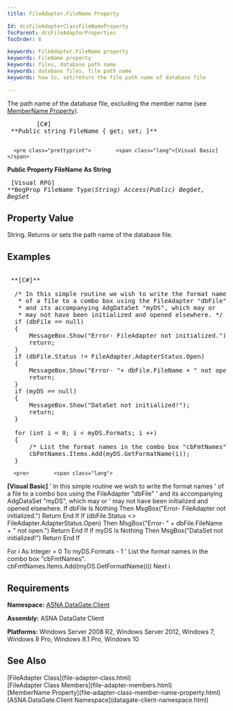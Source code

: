 ```yaml
---
title: FileAdapter.FileName Property

Id: dcsFileAdapterClassFileNameProperty
TocParent: dcsFileAdapterProperties
TocOrder: 6

keywords: FileAdapter.FileName property
keywords: FileName property
keywords: files, database path name
keywords: database files, file path name
keywords: how to, set/return the file path name of database file

---
```


The path name of the database file, excluding the member name (see [ MemberName Property](file-adapter-class-member-name-property.html)). 
<pre class="prettyprint">        <span class="lang">[C#]</span>
 **Public string FileName { get; set; }** 
      </pre>
      <pre class="prettyprint">        <span class="lang">[Visual Basic] </span>
 **Public Property FileName As String** 
      </pre>
      <pre class="prettyprint">
        <span class="lang">[Visual RPG]</span>
 **BegProp FileName Type(*String) Access(*Public)
   BegGet, BegSet** 
      </pre>

## Property Value

String. Returns or sets the path name of the database file. 
## Examples

<pre>        <span class="lang">
 **[C#]** 
        </span>
  /* In this simple routine we wish to write the format names 
   * of a file to a combo box using the FileAdapter "dbFile" 
   * and its accompanying AdgDataSet "myDS", which may or 
   * may not have been initialized and opened elsewhere. */
  if (dbFile == null)
  {
      MessageBox.Show("Error- FileAdapter not initialized.");
      return;
  }
  if (dbFile.Status != FileAdapter.AdapterStatus.Open)
  {
      MessageBox.Show("Error- "+ dbFile.FileName + " not open.");
      return;
  }
  if (myDS == null)
  {
      MessageBox.Show("DataSet not initialized!");
      return;
  }

  for (int i = 0; i &lt; myDS.Formats; i ++)
  {
      /* List the format names in the combo box "cbFmtNames". */
      cbFmtNames.Items.Add(myDS.GetFormatName(i));
  }
</pre>
      <pre>        <span class="lang">
 **[Visual Basic]** 
        </span>
  ' In this simple routine we wish to write the format names 
  ' of a file to a combo box using the FileAdapter "dbFile" 
  ' and its accompanying AdgDataSet "myDS", which may or 
  ' may not have been initialized and opened elsewhere. 
  If dbFile Is Nothing Then
      MsgBox("Error- FileAdapter not initialized.")
      Return
  End If
  If (dbFile.Status &lt;&gt; FileAdapter.AdapterStatus.Open) Then
      MsgBox("Error- " + dbFile.FileName + " not open.")
      Return
  End If
  If myDS Is Nothing Then
      MsgBox("DataSet not initialized!")
      Return
  End If

  For i As Integer = 0 To myDS.Formats - 1
      ' List the format names in the combo box "cbFmtNames". 
      cbFmtNames.Items.Add(myDS.GetFormatName(i))
  Next i
</pre>

## Requirements

**Namespace:** [ASNA.DataGate.Client](datagate-client-namespace.html) 

**Assembly:** ASNA DataGate Client

**Platforms:** Windows Server 2008 R2, Windows Server 2012, Windows 7, Windows 8 Pro, Windows 8.1 Pro, Windows 10
## See Also

<dl />
      [FileAdapter Class](file-adapter-class.html)
      <br />
      [FileAdapter Class Members](file-adapter-members.html)
      <br />
      [MemberName Property](file-adapter-class-member-name-property.html)
      <br />
      [ASNA.DataGate.Client Namespace](datagate-client-namespace.html)

